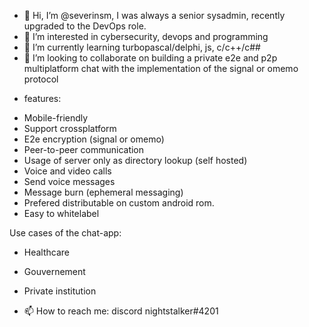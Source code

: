 - 👋 Hi, I’m @severinsm, I was always a senior sysadmin, recently upgraded to the DevOps role.
- 👀 I’m interested in cybersecurity, devops and programming
- 🌱 I’m currently learning turbopascal/delphi, js, c/c++/c##
- 💞️ I’m looking to collaborate on building a private e2e and p2p multiplatform chat with the implementation of the signal or omemo protocol
* features:
- Mobile-friendly
- Support crossplatform
- E2e encryption (signal or omemo)
- Peer-to-peer communication
- Usage of server only as directory lookup (self hosted)
- Voice and video calls
- Send voice messages
- Message burn (ephemeral messaging)
- Prefered distributable on custom android rom.
- Easy to whitelabel

Use cases of the chat-app:
- Healthcare
- Gouvernement
- Private institution

- 📫 How to reach me: discord nightstalker#4201

<!---
severinsm/severinsm is a ✨ special ✨ repository because its `README.md` (this file) appears on your GitHub profile.
You can click the Preview link to take a look at your changes.
--->
